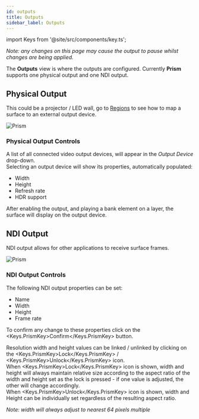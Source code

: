 ```yaml
---
id: outputs
title: Outputs
sidebar_label: Outputs
---
```


import Keys from '@site/src/components/key.ts';

*Note: any changes on this page may cause the output to pause whilst changes are being applied.*

The **Outputs** view is where the outputs are configured. Currently **Prism** supports one physical output and one NDI output.

## Physical Output

This could be a projector / LED wall, go to [Regions](./regions) to see how to map a surface to an external output device.

![Prism](/prism-images/stage/outputs/physical.png)

### Physical Output Controls

A list of all connected video output devices, will appear in the *Output Device* drop-down.  
Selecting an output device will show its properties, automatically populated:

- Width
- Height
- Refresh rate
- HDR support

After enabling the output, and playing a bank element on a layer, the surface will display on the output device.

## NDI Output

NDI output allows for other applications to receive surface frames.

![Prism](/prism-images/stage/outputs/ndi.png)

### NDI Output Controls

The following NDI output properties can be set:

- Name
- Width
- Height
- Frame rate

To confirm any change to these properties click on the <Keys.PrismKey>Confirm</Keys.PrismKey> button.

Resolution width and height values can be linked / unlinked by clicking on the <Keys.PrismKey>Lock</Keys.PrismKey> / <Keys.PrismKey>Unlock</Keys.PrismKey> icon.  
When <Keys.PrismKey>Lock</Keys.PrismKey> icon is shown, width and height will always maintain relative size according to the aspect ratio of the width and height set as the lock is pressed - if one value is adjusted, the other will change accordingly.  
When <Keys.PrismKey>Unlock</Keys.PrismKey> icon is shown, width and Height can be individually set 
regardless of the resulting aspect ratio.

*Note: width will always adjust to nearest 64 pixels multiple*